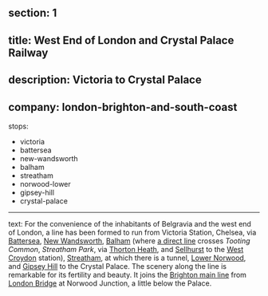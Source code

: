 ﻿section: 1
----
title: West End of London and Crystal Palace Railway
----
description: Victoria to Crystal Palace
----
company: london-brighton-and-south-coast
----
stops:
- victoria
- battersea
- new-wandsworth
- balham
- streatham
- norwood-lower
- gipsey-hill
- crystal-palace
----
text: For the convenience of the inhabitants of Belgravia and the west end of London, a line has been formed to run from Victoria Station, Chelsea, via [Battersea](/stations/battersea), [New Wandsworth](/stations/new-wandsworth), [Balham](/stations/balham) (where [a direct line](/routes/balham-to-west-croydon) crosses *Tooting Common*, *Streatham Park*, via [Thorton Heath](/stations/thorton-heath), and [Sellhurst](/stations/sellhurst) to the [West Croydon](/stations/west-croydon) station), [Streatham](/stations/streatham), at which there is a tunnel, [Lower Norwood](/stations/norwood-lower), and [Gipsey Hill](/stations/gipsey-hill) to the Crystal Palace. The scenery along the line is remarkable for its fertility and beauty. It joins the [Brighton main line](london-to-brighton) from [London Bridge](/stations/london-bridge) at Norwood Junction, a little below the Palace.
